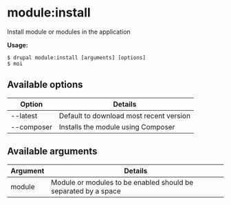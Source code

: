 # module:install
Install module or modules in the application

**Usage:**
```
$ drupal module:install [arguments] [options]
$ moi  
```

## Available options
Option | Details
-------|-------------
--latest | Default to download most recent version
--composer | Installs the module using Composer

## Available arguments
Argument | Details
---------|-------------
module | Module or modules to be enabled should be separated by a space
